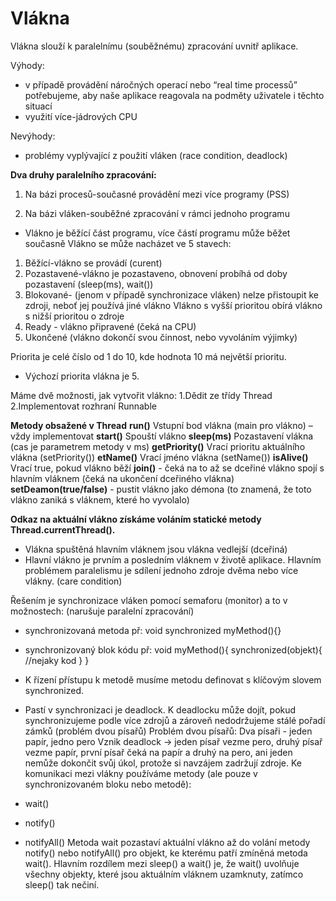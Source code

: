# Vlákna

Vlákna slouží k paralelnímu (souběžnému) zpracování uvnitř aplikace.

Výhody:
-	v případě provádění náročných operací nebo “real time processů” potřebujeme, aby naše aplikace reagovala na podměty uživatele i těchto situací
-	využití více-jádrových CPU

Nevýhody:
-	problémy vyplývající z použití vláken (race condition, deadlock)

**Dva druhy paralelního zpracování:**
1.	 Na bázi procesů-současné provádění mezi více programy (PSS)

2.	Na bázi vláken-souběžné zpracování v rámci jednoho programu
-	 Vlákno je běžící část programu, více částí programu může běžet současně
 Vlákno se může nacházet ve 5 stavech:
1.	 Běžící-vlákno se provádí (curent)
2.	 Pozastavené-vlákno je pozastaveno, obnovení probíhá od doby pozastavení (sleep(ms), wait())
3.	Blokované- (jenom v případě synchronizace vláken)
nelze přistoupit ke zdroji, neboť jej používá jiné vlákno
	 Vlákno s vyšší prioritou obírá vlákno s nižší prioritou o zdroje
4.	Ready - vlákno připravené (čeká na CPU)
5.	Ukončené (vlákno dokončí svou činnost, nebo vyvoláním výjimky)

Priorita je celé číslo od 1 do 10, kde hodnota 10 má největší prioritu.
- Výchozí priorita vlákna je 5. 	

Máme dvě možnosti, jak vytvořit vlákno:
1.Dědit ze třídy Thread
2.Implementovat rozhraní Runnable

**Metody obsažené v Thread**
**run()** Vstupní bod vlákna (main pro vlákno) – vždy implementovat
**start()** Spouští vlákno
**sleep(ms)** Pozastavení vlákna (cas je parametrem metody v ms)
**getPriority()** Vrací prioritu aktuálního vlákna (setPriority())
**etName()** Vrací jméno vlákna (setName())
**isAlive()** Vrací true, pokud vlákno běží
**join()** -  čeká na to až se dceřiné vlákno spojí s hlavním vláknem (čeká na ukončení dceřiného vlákna)
**setDeamon(true/false)** - pustit vlákno jako démona (to znamená, že toto vlákno zaniká s vláknem, které ho vyvolalo)

**Odkaz na aktuální vlákno získáme voláním statické metody Thread.currentThread().**
- Vlákna spuštěná hlavním vláknem jsou vlákna vedlejší (dceřiná)
- Hlavní vlákno je prvním a posledním vláknem v životě aplikace.
 Hlavním problémem paralelismu je sdílení jednoho zdroje dvěma nebo více vlákny. (care condition)

Řešením je synchronizace vláken pomocí semaforu (monitor) a to v možnostech:  (narušuje paralelní zpracování)
- synchronizovaná metoda
př: void synchronized myMethod(){}

- synchronizovaný blok kódu
př: void myMethod(){
  synchronized(objekt){
    //nejaky kod
  }
}

- K řízení přístupu k metodě musíme metodu definovat s klíčovým slovem synchronized.
- Pastí v synchronizaci je deadlock. K deadlocku může dojít, pokud synchronizujeme podle více zdrojů a zároveň nedodržujeme stálé pořadí zámků (problém dvou písařů)
Problém dvou písařů:
Dva písaři - jeden papír, jedno pero
Vznik deadlock -> jeden písař vezme pero, druhý písař vezme papír, první písař čeká na papír a druhý na pero, ani jeden nemůže dokončit svůj úkol, protože si navzájem zadržují zdroje.
Ke komunikaci mezi vlákny používáme metody (ale pouze v synchronizovaném bloku nebo metodě):
- wait()
- notify()
- notifyAll()
Metoda wait pozastaví aktuální vlákno až do volání metody notify() nebo notifyAll() pro objekt, ke kterému patří zmíněná metoda wait().
Hlavním rozdílem mezi sleep() a wait() je, že wait() uvolňuje všechny objekty, které jsou aktuálním vláknem uzamknuty, zatímco sleep() tak nečiní.
